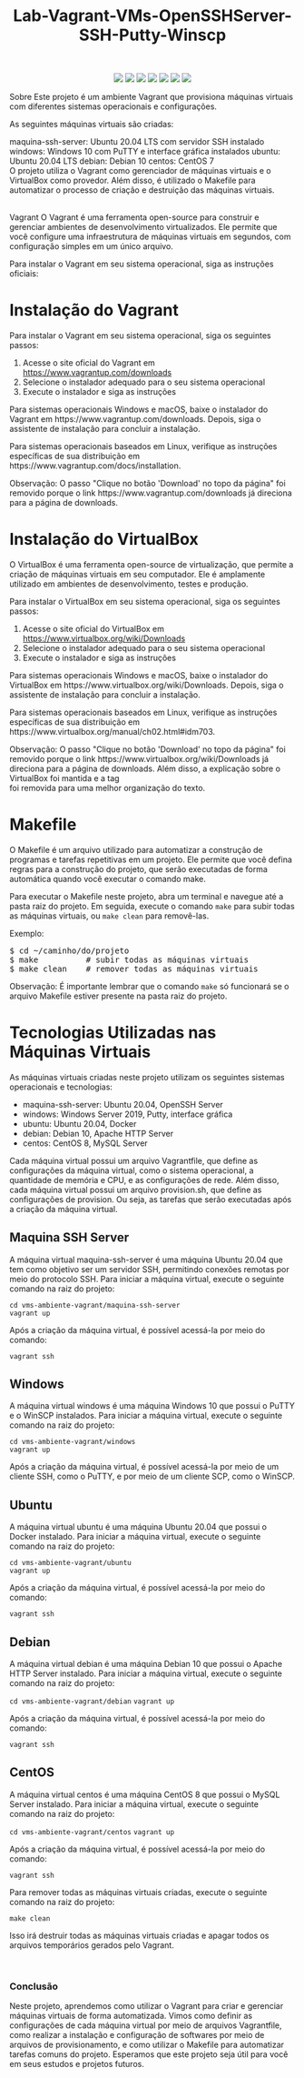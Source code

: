 <h1 align="center">Lab-Vagrant-VMs-OpenSSHServer-SSH-Putty-Winscp</h1>
<br>
<p align="center">
  <img src="https://img.shields.io/badge/OS-Windows-informational?style=flat&logo=windows&logoColor=white&color=0078D6">
  <img src="https://img.shields.io/badge/OS-Ubuntu-informational?style=flat&logo=ubuntu&logoColor=white&color=E95420">
  <img src="https://img.shields.io/badge/OS-Debian-informational?style=flat&logo=debian&logoColor=white&color=A81D33">
  <img src="https://img.shields.io/badge/OS-CentOS-informational?style=flat&logo=centos&logoColor=white&color=262577">
  <img src="https://img.shields.io/badge/Tecnologia-Vagrant-informational?style=flat&logo=vagrant&logoColor=white&color=1868F2">
  <img src="https://img.shields.io/badge/Tecnologia-VirtualBox-informational?style=flat&logo=virtualbox&logoColor=white&color=183A61">
  <img src="https://img.shields.io/badge/Tecnologia-Makefile-informational?style=flat&logo=gnu-make&logoColor=white&color=FFA900">
</p>

Sobre
Este projeto é um ambiente Vagrant que provisiona máquinas virtuais com diferentes sistemas operacionais e configurações.

As seguintes máquinas virtuais são criadas:

maquina-ssh-server: Ubuntu 20.04 LTS com servidor SSH instalado
windows: Windows 10 com PuTTY e interface gráfica instalados
ubuntu: Ubuntu 20.04 LTS
debian: Debian 10
centos: CentOS 7
<br>
O projeto utiliza o Vagrant como gerenciador de máquinas virtuais e o VirtualBox como provedor. Além disso, é utilizado o Makefile para automatizar o processo de criação e destruição das máquinas virtuais.

<br>
Vagrant
O Vagrant é uma ferramenta open-source para construir e gerenciar ambientes de desenvolvimento virtualizados. Ele permite que você configure uma infraestrutura de máquinas virtuais em segundos, com configuração simples em um único arquivo.

Para instalar o Vagrant em seu sistema operacional, siga as instruções oficiais:
<br>


<h1>Instalação do Vagrant</h1>
<p>Para instalar o Vagrant em seu sistema operacional, siga os seguintes passos:</p>
<ol>
	<li>Acesse o site oficial do Vagrant em <a href="https://www.vagrantup.com/downloads">https://www.vagrantup.com/downloads</a></li>
	<li>Selecione o instalador adequado para o seu sistema operacional</li>
	<li>Execute o instalador e siga as instruções</li>
</ol>
<p>Para sistemas operacionais Windows e macOS, baixe o instalador do Vagrant em https://www.vagrantup.com/downloads. Depois, siga o assistente de instalação para concluir a instalação.</p>
<p>Para sistemas operacionais baseados em Linux, verifique as instruções específicas de sua distribuição em https://www.vagrantup.com/docs/installation.</p>
Observação: O passo "Clique no botão 'Download' no topo da página" foi removido porque o link https://www.vagrantup.com/downloads já direciona para a página de downloads.


<h1>Instalação do VirtualBox</h1>
<p>O VirtualBox é uma ferramenta open-source de virtualização, que permite a criação de máquinas virtuais em seu computador. Ele é amplamente utilizado em ambientes de desenvolvimento, testes e produção.</p>
<p>Para instalar o VirtualBox em seu sistema operacional, siga os seguintes passos:</p>
<ol>
	<li>Acesse o site oficial do VirtualBox em <a href="https://www.virtualbox.org/wiki/Downloads">https://www.virtualbox.org/wiki/Downloads</a></li>
	<li>Selecione o instalador adequado para o seu sistema operacional</li>
	<li>Execute o instalador e siga as instruções</li>
</ol>
<p>Para sistemas operacionais Windows e macOS, baixe o instalador do VirtualBox em https://www.virtualbox.org/wiki/Downloads. Depois, siga o assistente de instalação para concluir a instalação.</p>
<p>Para sistemas operacionais baseados em Linux, verifique as instruções específicas de sua distribuição em https://www.virtualbox.org/manual/ch02.html#idm703.</p>
Observação: O passo "Clique no botão 'Download' no topo da página" foi removido porque o link https://www.virtualbox.org/wiki/Downloads já direciona para a página de downloads. Além disso, a explicação sobre o VirtualBox foi mantida e a tag <br> foi removida para uma melhor organização do texto.
<br>


<h1>Makefile</h1>
<p>O Makefile é um arquivo utilizado para automatizar a construção de programas e tarefas repetitivas em um projeto. Ele permite que você defina regras para a construção do projeto, que serão executadas de forma automática quando você executar o comando make.</p>
<p>Para executar o Makefile neste projeto, abra um terminal e navegue até a pasta raiz do projeto. Em seguida, execute o comando <code>make</code> para subir todas as máquinas virtuais, ou <code>make clean</code> para removê-las.</p>
<p>Exemplo:</p>
<pre>
$ cd ~/caminho/do/projeto
$ make          # subir todas as máquinas virtuais
$ make clean    # remover todas as máquinas virtuais
</pre>
<p>Observação: É importante lembrar que o comando <code>make</code> só funcionará se o arquivo Makefile estiver presente na pasta raiz do projeto.</p>



<h1>Tecnologias Utilizadas nas Máquinas Virtuais</h1>
<p>As máquinas virtuais criadas neste projeto utilizam os seguintes sistemas operacionais e tecnologias:</p>
<ul>
  <li>maquina-ssh-server: Ubuntu 20.04, OpenSSH Server</li>
  <li>windows: Windows Server 2019, Putty, interface gráfica</li>
  <li>ubuntu: Ubuntu 20.04, Docker</li>
  <li>debian: Debian 10, Apache HTTP Server</li>
  <li>centos: CentOS 8, MySQL Server</li>
</ul>
<p>Cada máquina virtual possui um arquivo Vagrantfile, que define as configurações da máquina virtual, como o sistema operacional, a quantidade de memória e CPU, e as configurações de rede. Além disso, cada máquina virtual possui um arquivo provision.sh, que define as configurações de provision. Ou seja, as tarefas que serão executadas após a criação da máquina virtual.</p>
<h2>Maquina SSH Server</h2>
<p>A máquina virtual maquina-ssh-server é uma máquina Ubuntu 20.04 que tem como objetivo ser um servidor SSH, permitindo conexões remotas por meio do protocolo SSH. Para iniciar a máquina virtual, execute o seguinte comando na raiz do projeto:</p>
<code>cd vms-ambiente-vagrant/maquina-ssh-server
vagrant up</code>

<p>Após a criação da máquina virtual, é possível acessá-la por meio do comando:</p>
<code>vagrant ssh</code>

<h2>Windows</h2>
<p>A máquina virtual windows é uma máquina Windows 10 que possui o PuTTY e o WinSCP instalados. Para iniciar a máquina virtual, execute o seguinte comando na raiz do projeto:</p>
<code>cd vms-ambiente-vagrant/windows
vagrant up</code>

<p>Após a criação da máquina virtual, é possível acessá-la por meio de um cliente SSH, como o PuTTY, e por meio de um cliente SCP, como o WinSCP.</p>
<h2>Ubuntu</h2>
<p>A máquina virtual ubuntu é uma máquina Ubuntu 20.04 que possui o Docker instalado. Para iniciar a máquina virtual, execute o seguinte comando na raiz do projeto:</p>
<code>cd vms-ambiente-vagrant/ubuntu
vagrant up</code>

<p>Após a criação da máquina virtual, é possível acessá-la por meio do comando:</p>
<code>vagrant ssh</code>

<h2>Debian</h2>
<p>A máquina virtual debian é uma máquina Debian 10 que possui o Apache HTTP Server instalado. Para iniciar a máquina virtual, execute o seguinte comando na raiz do projeto:</p>
<code>cd vms-ambiente-vagrant/debian</code>
<code>vagrant up</code>

<p>Após a criação da máquina virtual, é possível acessá-la por meio do comando:</p>
<code>vagrant ssh</code>

<h2>CentOS</h2>
<p>A máquina virtual centos é uma máquina CentOS 8 que possui o MySQL Server instalado. Para iniciar a máquina virtual, execute o seguinte comando na raiz do projeto:</p>
<code>cd vms-ambiente-vagrant/centos</code>
<code>vagrant up</code>

<p>Após a criação da máquina virtual, é possível acessá-la por meio do comando:</p>
<code>vagrant ssh</code>
<p>Para remover todas as máquinas virtuais criadas, execute o seguinte comando na raiz do projeto:</p>
<pre><code>make clean</code></pre>
<p>Isso irá destruir todas as máquinas virtuais criadas e apagar todos os arquivos temporários gerados pelo Vagrant.</p>
<br>
<h3>Conclusão</h3>
<p>Neste projeto, aprendemos como utilizar o Vagrant para criar e gerenciar máquinas virtuais de forma automatizada. Vimos como definir as configurações de cada máquina virtual por meio de arquivos Vagrantfile, como realizar a instalação e configuração de softwares por meio de arquivos de provisionamento, e como utilizar o Makefile para automatizar tarefas comuns do projeto. Esperamos que este projeto seja útil para você em seus estudos e projetos futuros.</p>
